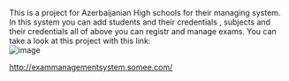 This is a project for Azerbaijanian High schools for their managing system.
In this system you can add students and their credentials , subjects and their credentials all of above you can registr and manage exams.
You can take a look at this project with this link:<br>
![image](https://github.com/EdaletHashimli/Imtahan_Project/assets/86829581/fb65a263-60f4-420a-900f-d3739a6ad91b)

  http://exammanagementsystem.somee.com/


